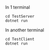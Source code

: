 In 1 terminal

```
cd TestServer
dotnet run
```

In another terminal

```
cd TestClient
dotnet run
```

